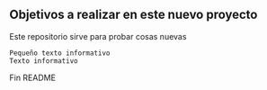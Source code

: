 ## Objetivos a realizar en este nuevo proyecto 

Este repositorio sirve para probar cosas nuevas

	Pequeño texto informativo 
	Texto informativo

Fin README
